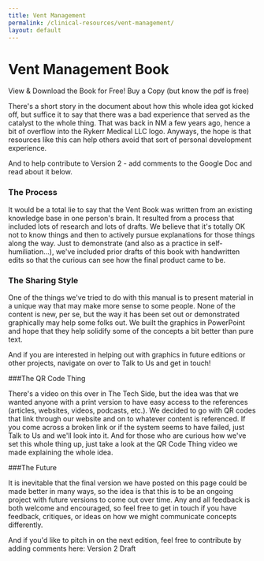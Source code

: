 ```yaml
---
title: Vent Management
permalink: /clinical-resources/vent-management/
layout: default
---
```


# Vent Management Book

View & Download the Book for Free!
Buy a Copy (but know the pdf is free)

There's a short story in the document about how this whole idea got kicked off, but suffice it to say that there was a bad experience that served as the catalyst to the whole thing.  That was back in NM a few years ago, hence a bit of overflow into the Rykerr Medical LLC logo. Anyways, the hope is that resources like this can help others avoid that sort of personal development experience.

And to help contribute to Version 2 - add comments to the Google Doc and read about it below.

### The Process

It would be a total lie to say that the Vent Book was written from an existing knowledge base in one person's brain.  It resulted from a process that included lots of research and lots of drafts.  We believe that it's totally OK not to know things and then to actively pursue explanations for those things along the way.  Just to demonstrate (and also as a practice in self-humiliation...), we've included prior drafts of this book with handwritten edits so that the curious can see how the final product came to be.  



### The Sharing Style

One of the things we've tried to do with this manual is to present material in a unique way that may make more sense to some people.  None of the content is new, per se, but the way it has been set out or demonstrated graphically may help some folks out.  We built the graphics in PowerPoint and hope that they help solidify some of the concepts a bit better than pure text. 

And if you are interested in helping out with graphics in future editions or other projects, navigate on over to Talk to Us and get in touch!



###The QR Code Thing

There's a video on this over in The Tech Side, but the idea was that we wanted anyone with a print version to have easy access to the references (articles, websites, videos, podcasts, etc.).  We decided to go with QR codes that link through our website and on to whatever content is referenced.  If you come across a broken link or if the system seems to have failed, just Talk to Us and we'll look into it.  And for those who are curious how we've set this whole thing up, just take a look at the QR Code Thing video we made explaining the whole idea.



###The Future

It is inevitable that the final version we have posted on this page could be made better in many ways, so the idea is that this is to be an ongoing project with future versions to come out over time.  Any and all feedback is both welcome and encouraged, so feel free to get in touch if you have feedback, critiques, or ideas on how we might communicate concepts differently. 

And if you'd like to pitch in on the next edition, feel free to contribute by adding comments here: Version 2 Draft
